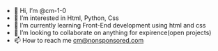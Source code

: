- 👋 Hi, I’m @cm-1-0
- 👀 I’m interested in Html, Python, Css
- 🌱 I’m currently learning Front-End development using html and css
- 💞️ I’m looking to collaborate on anything for expirence(open projects)
- 📫 How to reach me cm@nonsponsored.com

<!---
cm-1-0/cm-1-0 is a ✨ special ✨ repository because its `README.md` (this file) appears on your GitHub profile.
You can click the Preview link to take a look at your changes.
--->
